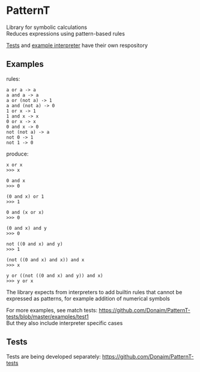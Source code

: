 # PatternT

Library for symbolic calculations  
Reduces expressions using pattern-based rules  

[Tests](https://github.com/Donaim/PatternT-tests) and [example interpreter](https://github.com/Donaim/hacalc) have their own respository  

## Examples

rules:  
```
a or a -> a
a and a -> a
a or (not a) -> 1
a and (not a) -> 0
1 or x -> 1
1 and x -> x
0 or x -> x
0 and x -> 0
not (not a) -> a
not 0 -> 1
not 1 -> 0
```
produce:
```
x or x
>>> x

0 and x
>>> 0

(0 and x) or 1
>>> 1

0 and (x or x)
>>> 0

(0 and x) and y
>>> 0

not ((0 and x) and y)
>>> 1

(not ((0 and x) and x)) and x
>>> x

y or ((not ((0 and x) and y)) and x)
>>> y or x
```

The library expects from interpreters to add builtin rules that cannot be expressed as patterns, for example addition of numerical symbols  

For more examples, see match tests: https://github.com/Donaim/PatternT-tests/blob/master/examples/test1  
But they also include interpreter specific cases  

## Tests

Tests are being developed separately: https://github.com/Donaim/PatternT-tests  

